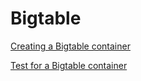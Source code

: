# Bigtable

<!--codeinclude-->
[Creating a Bigtable container](../../examples/bigtable/bigtable.go)
<!--/codeinclude-->

<!--codeinclude-->
[Test for a Bigtable container](../../examples/bigtable/bigtable_test.go)
<!--/codeinclude-->
